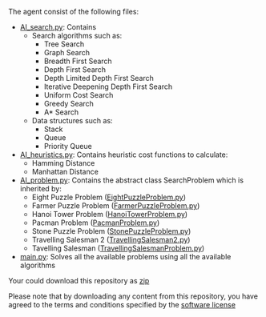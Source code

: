 The agent consist of the following files:
- [AI_search.py](AI_search.py): Contains 
  - Search algorithms such as:
    - Tree Search
    - Graph Search
    - Breadth First Search
    - Depth First Search
    - Depth Limited Depth First Search
    - Iterative Deepening Depth First Search
    - Uniform Cost Search
    - Greedy Search
    - A* Search</br>
  - Data structures such as:
    - Stack
    - Queue
    - Priority Queue
- [AI_heuristics.py](AI_heuristics.py): Contains heuristic cost functions to calculate:
  - Hamming Distance
  - Manhattan Distance
- [AI_problem.py](AI_problem.py): Contains the abstract class SearchProblem which is inherited by:
  - Eight Puzzle Problem ([EightPuzzleProblem.py](EightPuzzleProblem.py))
  - Farmer Puzzle Problem ([FarmerPuzzleProblem.py](FarmerPuzzleProblem.py))
  - Hanoi Tower Problem ([HanoiTowerProblem.py](HanoiTowerProblem.py))
  - Pacman Problem ([PacmanProblem.py](PacmanProblem.py))
  - Stone Puzzle Problem ([StonePuzzleProblem.py](StonePuzzleProblem.py))
  - Travelling Salesman 2 ([TravellingSalesman2.py](TravellingSalesman2.py))
  - Tavelling Salesman ([TravellingSalesmanProblem.py](TravellingSalesmanProblem.py))
- [main.py](main.py): Solves all the available problems using all the available algorithms

Your could download this repository as [zip](https://github.com/asifrasheed6/Search-Based-Agent/archive/master.zip)

Please note that by downloading any content from this repository, you have agreed to the terms and conditions specified by the [software license]()
